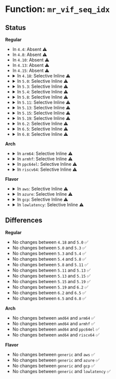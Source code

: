 # Function: <code>mr_vif_seq_idx</code>

## Status
<b>Regular</b>
<ul>
<li>
In <code>4.4</code>: Absent ⚠️
</li>
<li>
In <code>4.8</code>: Absent ⚠️
</li>
<li>
In <code>4.10</code>: Absent ⚠️
</li>
<li>
In <code>4.13</code>: Absent ⚠️
</li>
<li>
In <code>4.15</code>: Absent ⚠️
</li>
<li>
<details>
<summary>In <code>4.18</code>: Selective Inline ⚠️</summary>

```c
void *mr_vif_seq_idx(struct net *net, struct mr_vif_iter *iter, loff_t pos);
```

**Collision:** Unique Global

**Inline:** Selective

**Transformation:** False

**Instances:**

```
In net/ipv4/ipmr_base.c (ffffffff8194413d)
Location: net/ipv4/ipmr_base.c:113
Inline: True
Inline callers:
  - net/ipv4/ipmr_base.c:mr_vif_seq_next
Direct callers:
  - net/ipv4/ipmr.c:ipmr_vif_seq_start
  - net/ipv6/ip6mr.c:ip6mr_vif_seq_start
```
**Symbols:**

```
ffffffff81944090-ffffffff819440ef: mr_vif_seq_idx (STB_GLOBAL)
```
</details>
</li>
<li>
<details>
<summary>In <code>5.0</code>: Selective Inline ⚠️</summary>

```c
void *mr_vif_seq_idx(struct net *net, struct mr_vif_iter *iter, loff_t pos);
```

**Collision:** Unique Global

**Inline:** Selective

**Transformation:** False

**Instances:**

```
In net/ipv4/ipmr_base.c (ffffffff8197428d)
Location: net/ipv4/ipmr_base.c:114
Inline: True
Inline callers:
  - net/ipv4/ipmr_base.c:mr_vif_seq_next
Direct callers:
  - net/ipv4/ipmr.c:ipmr_vif_seq_start
  - net/ipv6/ip6mr.c:ip6mr_vif_seq_start
```
**Symbols:**

```
ffffffff819741e0-ffffffff8197423f: mr_vif_seq_idx (STB_GLOBAL)
```
</details>
</li>
<li>
<details>
<summary>In <code>5.3</code>: Selective Inline ⚠️</summary>

```c
void *mr_vif_seq_idx(struct net *net, struct mr_vif_iter *iter, loff_t pos);
```

**Collision:** Unique Global

**Inline:** Selective

**Transformation:** False

**Instances:**

```
In net/ipv4/ipmr_base.c (ffffffff819ddde4)
Location: net/ipv4/ipmr_base.c:114
Inline: True
Inline callers:
  - net/ipv4/ipmr_base.c:mr_vif_seq_next
Direct callers:
  - net/ipv4/ipmr.c:ipmr_vif_seq_start
  - net/ipv6/ip6mr.c:ip6mr_vif_seq_start
```
**Symbols:**

```
ffffffff819ddd30-ffffffff819ddd8f: mr_vif_seq_idx (STB_GLOBAL)
```
</details>
</li>
<li>
<details>
<summary>In <code>5.4</code>: Selective Inline ⚠️</summary>

```c
void *mr_vif_seq_idx(struct net *net, struct mr_vif_iter *iter, loff_t pos);
```

**Collision:** Unique Global

**Inline:** Selective

**Transformation:** False

**Instances:**

```
In net/ipv4/ipmr_base.c (ffffffff81a14e84)
Location: net/ipv4/ipmr_base.c:114
Inline: True
Inline callers:
  - net/ipv4/ipmr_base.c:mr_vif_seq_next
Direct callers:
  - net/ipv4/ipmr.c:ipmr_vif_seq_start
  - net/ipv6/ip6mr.c:ip6mr_vif_seq_start
```
**Symbols:**

```
ffffffff81a14dd0-ffffffff81a14e2f: mr_vif_seq_idx (STB_GLOBAL)
```
</details>
</li>
<li>
<details>
<summary>In <code>5.8</code>: Selective Inline ⚠️</summary>

```c
void *mr_vif_seq_idx(struct net *net, struct mr_vif_iter *iter, loff_t pos);
```

**Collision:** Unique Global

**Inline:** Selective

**Transformation:** False

**Instances:**

```
In net/ipv4/ipmr_base.c (ffffffff81b06c3a)
Location: net/ipv4/ipmr_base.c:114
Inline: True
Inline callers:
  - net/ipv4/ipmr_base.c:mr_vif_seq_next
Direct callers:
  - net/ipv4/ipmr.c:ipmr_vif_seq_start
  - net/ipv6/ip6mr.c:ip6mr_vif_seq_start
```
**Symbols:**

```
ffffffff81b05ef0-ffffffff81b05f55: mr_vif_seq_idx (STB_GLOBAL)
```
</details>
</li>
<li>
<details>
<summary>In <code>5.11</code>: Selective Inline ⚠️</summary>

```c
void *mr_vif_seq_idx(struct net *net, struct mr_vif_iter *iter, loff_t pos);
```

**Collision:** Unique Global

**Inline:** Selective

**Transformation:** False

**Instances:**

```
In net/ipv4/ipmr_base.c (ffffffff81b14e2a)
Location: net/ipv4/ipmr_base.c:114
Inline: True
Inline callers:
  - net/ipv4/ipmr_base.c:mr_vif_seq_next
Direct callers:
  - net/ipv4/ipmr.c:ipmr_vif_seq_start
  - net/ipv6/ip6mr.c:ip6mr_vif_seq_start
```
**Symbols:**

```
ffffffff81b140e0-ffffffff81b14145: mr_vif_seq_idx (STB_GLOBAL)
```
</details>
</li>
<li>
<details>
<summary>In <code>5.13</code>: Selective Inline ⚠️</summary>

```c
void *mr_vif_seq_idx(struct net *net, struct mr_vif_iter *iter, loff_t pos);
```

**Collision:** Unique Global

**Inline:** Selective

**Transformation:** False

**Instances:**

```
In net/ipv4/ipmr_base.c (ffffffff81b02c2a)
Location: net/ipv4/ipmr_base.c:114
Inline: True
Inline callers:
  - net/ipv4/ipmr_base.c:mr_vif_seq_next
Direct callers:
  - net/ipv4/ipmr.c:ipmr_vif_seq_start
  - net/ipv6/ip6mr.c:ip6mr_vif_seq_start
```
**Symbols:**

```
ffffffff81b01f20-ffffffff81b01f7f: mr_vif_seq_idx (STB_GLOBAL)
```
</details>
</li>
<li>
<details>
<summary>In <code>5.15</code>: Selective Inline ⚠️</summary>

```c
void *mr_vif_seq_idx(struct net *net, struct mr_vif_iter *iter, loff_t pos);
```

**Collision:** Unique Global

**Inline:** Selective

**Transformation:** False

**Instances:**

```
In net/ipv4/ipmr_base.c (ffffffff81bc4de7)
Location: net/ipv4/ipmr_base.c:114
Inline: True
Inline callers:
  - net/ipv4/ipmr_base.c:mr_vif_seq_next
Direct callers:
  - net/ipv4/ipmr.c:ipmr_vif_seq_start
  - net/ipv6/ip6mr.c:ip6mr_vif_seq_start
```
**Symbols:**

```
ffffffff81bc3d60-ffffffff81bc3e1f: mr_vif_seq_idx (STB_GLOBAL)
```
</details>
</li>
<li>
<details>
<summary>In <code>5.19</code>: Selective Inline ⚠️</summary>

```c
void *mr_vif_seq_idx(struct net *net, struct mr_vif_iter *iter, loff_t pos);
```

**Collision:** Unique Global

**Inline:** Selective

**Transformation:** False

**Instances:**

```
In net/ipv4/ipmr_base.c (ffffffff81d59eef)
Location: net/ipv4/ipmr_base.c:114
Inline: True
Inline callers:
  - net/ipv4/ipmr_base.c:mr_vif_seq_next
Direct callers:
  - net/ipv4/ipmr.c:ipmr_vif_seq_start
  - net/ipv6/ip6mr.c:ip6mr_vif_seq_start
```
**Symbols:**

```
ffffffff81d58d20-ffffffff81d58df6: mr_vif_seq_idx (STB_GLOBAL)
```
</details>
</li>
<li>
<details>
<summary>In <code>6.2</code>: Selective Inline ⚠️</summary>

```c
void *mr_vif_seq_idx(struct net *net, struct mr_vif_iter *iter, loff_t pos);
```

**Collision:** Unique Global

**Inline:** Selective

**Transformation:** False

**Instances:**

```
In net/ipv4/ipmr_base.c (ffffffff81f24293)
Location: net/ipv4/ipmr_base.c:114
Inline: True
Inline callers:
  - net/ipv4/ipmr_base.c:mr_vif_seq_next
Direct callers:
  - net/ipv4/ipmr.c:ipmr_vif_seq_start
  - net/ipv6/ip6mr.c:ip6mr_vif_seq_start
```
**Symbols:**

```
ffffffff81f23120-ffffffff81f231fc: mr_vif_seq_idx (STB_GLOBAL)
```
</details>
</li>
<li>
<details>
<summary>In <code>6.5</code>: Selective Inline ⚠️</summary>

```c
void *mr_vif_seq_idx(struct net *net, struct mr_vif_iter *iter, loff_t pos);
```

**Collision:** Unique Global

**Inline:** Selective

**Transformation:** False

**Instances:**

```
In net/ipv4/ipmr_base.c (ffffffff81f83e23)
Location: net/ipv4/ipmr_base.c:114
Inline: True
Inline callers:
  - net/ipv4/ipmr_base.c:mr_vif_seq_next
Direct callers:
  - net/ipv4/ipmr.c:ipmr_vif_seq_start
  - net/ipv6/ip6mr.c:ip6mr_vif_seq_start
```
**Symbols:**

```
ffffffff81f82c60-ffffffff81f82d3c: mr_vif_seq_idx (STB_GLOBAL)
```
</details>
</li>
<li>
<details>
<summary>In <code>6.8</code>: Selective Inline ⚠️</summary>

```c
void *mr_vif_seq_idx(struct net *net, struct mr_vif_iter *iter, loff_t pos);
```

**Collision:** Unique Global

**Inline:** Selective

**Transformation:** False

**Instances:**

```
In net/ipv4/ipmr_base.c (ffffffff8204a4d3)
Location: net/ipv4/ipmr_base.c:114
Inline: True
Inline callers:
  - net/ipv4/ipmr_base.c:mr_vif_seq_next
Direct callers:
  - net/ipv4/ipmr.c:ipmr_vif_seq_start
  - net/ipv6/ip6mr.c:ip6mr_vif_seq_start
```
**Symbols:**

```
ffffffff820492e0-ffffffff820493bc: mr_vif_seq_idx (STB_GLOBAL)
```
</details>
</li>
</ul>
<b>Arch</b>
<ul>
<li>
<details>
<summary>In <code>arm64</code>: Selective Inline ⚠️</summary>

```c
void *mr_vif_seq_idx(struct net *net, struct mr_vif_iter *iter, loff_t pos);
```

**Collision:** Unique Global

**Inline:** Selective

**Transformation:** False

**Instances:**

```
In net/ipv4/ipmr_base.c (ffff800010cd07dc)
Location: net/ipv4/ipmr_base.c:114
Inline: True
Inline callers:
  - net/ipv4/ipmr_base.c:mr_vif_seq_next
Direct callers:
  - net/ipv4/ipmr.c:ipmr_vif_seq_start
  - net/ipv6/ip6mr.c:ip6mr_vif_seq_start
```
**Symbols:**

```
ffff800010cd06b8-ffff800010cd0744: mr_vif_seq_idx (STB_GLOBAL)
```
</details>
</li>
<li>
<details>
<summary>In <code>armhf</code>: Selective Inline ⚠️</summary>

```c
void *mr_vif_seq_idx(struct net *net, struct mr_vif_iter *iter, loff_t pos);
```

**Collision:** Unique Global

**Inline:** Selective

**Transformation:** False

**Instances:**

```
In net/ipv4/ipmr_base.c (c0dda80c)
Location: net/ipv4/ipmr_base.c:114
Inline: True
Inline callers:
  - net/ipv4/ipmr_base.c:mr_vif_seq_next
Direct callers:
  - net/ipv4/ipmr.c:ipmr_vif_seq_start
  - net/ipv6/ip6mr.c:ip6mr_vif_seq_start
```
**Symbols:**

```
c0dda700-c0dda794: mr_vif_seq_idx (STB_GLOBAL)
```
</details>
</li>
<li>
<details>
<summary>In <code>ppc64el</code>: Selective Inline ⚠️</summary>

```c
void *mr_vif_seq_idx(struct net *net, struct mr_vif_iter *iter, loff_t pos);
```

**Collision:** Unique Global

**Inline:** Selective

**Transformation:** False

**Instances:**

```
In net/ipv4/ipmr_base.c (c000000000dee530)
Location: net/ipv4/ipmr_base.c:114
Inline: True
Inline callers:
  - net/ipv4/ipmr_base.c:mr_vif_seq_next
Direct callers:
  - net/ipv4/ipmr.c:ipmr_vif_seq_start
  - net/ipv6/ip6mr.c:ip6mr_vif_seq_start
```
**Symbols:**

```
c000000000dee440-c000000000dee4c0: mr_vif_seq_idx (STB_GLOBAL)
```
</details>
</li>
<li>
<details>
<summary>In <code>riscv64</code>: Selective Inline ⚠️</summary>

```c
void *mr_vif_seq_idx(struct net *net, struct mr_vif_iter *iter, loff_t pos);
```

**Collision:** Unique Global

**Inline:** Selective

**Transformation:** False

**Instances:**

```
In net/ipv4/ipmr_base.c (ffffffe000822192)
Location: net/ipv4/ipmr_base.c:114
Inline: True
Inline callers:
  - net/ipv4/ipmr_base.c:mr_vif_seq_next
Direct callers:
  - net/ipv4/ipmr.c:ipmr_vif_seq_start
  - net/ipv6/ip6mr.c:ip6mr_vif_seq_start
```
**Symbols:**

```
ffffffe0008220a6-ffffffe000822126: mr_vif_seq_idx (STB_GLOBAL)
```
</details>
</li>
</ul>
<b>Flavor</b>
<ul>
<li>
<details>
<summary>In <code>aws</code>: Selective Inline ⚠️</summary>

```c
void *mr_vif_seq_idx(struct net *net, struct mr_vif_iter *iter, loff_t pos);
```

**Collision:** Unique Global

**Inline:** Selective

**Transformation:** False

**Instances:**

```
In net/ipv4/ipmr_base.c (ffffffff819b4514)
Location: net/ipv4/ipmr_base.c:114
Inline: True
Inline callers:
  - net/ipv4/ipmr_base.c:mr_vif_seq_next
Direct callers:
  - net/ipv4/ipmr.c:ipmr_vif_seq_start
  - net/ipv6/ip6mr.c:ip6mr_vif_seq_start
```
**Symbols:**

```
ffffffff819b4460-ffffffff819b44bf: mr_vif_seq_idx (STB_GLOBAL)
```
</details>
</li>
<li>
<details>
<summary>In <code>azure</code>: Selective Inline ⚠️</summary>

```c
void *mr_vif_seq_idx(struct net *net, struct mr_vif_iter *iter, loff_t pos);
```

**Collision:** Unique Global

**Inline:** Selective

**Transformation:** False

**Instances:**

```
In net/ipv4/ipmr_base.c (ffffffff81970b44)
Location: net/ipv4/ipmr_base.c:114
Inline: True
Inline callers:
  - net/ipv4/ipmr_base.c:mr_vif_seq_next
Direct callers:
  - net/ipv4/ipmr.c:ipmr_vif_seq_start
  - net/ipv6/ip6mr.c:ip6mr_vif_seq_start
```
**Symbols:**

```
ffffffff81970a90-ffffffff81970aef: mr_vif_seq_idx (STB_GLOBAL)
```
</details>
</li>
<li>
<details>
<summary>In <code>gcp</code>: Selective Inline ⚠️</summary>

```c
void *mr_vif_seq_idx(struct net *net, struct mr_vif_iter *iter, loff_t pos);
```

**Collision:** Unique Global

**Inline:** Selective

**Transformation:** False

**Instances:**

```
In net/ipv4/ipmr_base.c (ffffffff81a1edb4)
Location: net/ipv4/ipmr_base.c:114
Inline: True
Inline callers:
  - net/ipv4/ipmr_base.c:mr_vif_seq_next
Direct callers:
  - net/ipv4/ipmr.c:ipmr_vif_seq_start
  - net/ipv6/ip6mr.c:ip6mr_vif_seq_start
```
**Symbols:**

```
ffffffff81a1ed00-ffffffff81a1ed5f: mr_vif_seq_idx (STB_GLOBAL)
```
</details>
</li>
<li>
<details>
<summary>In <code>lowlatency</code>: Selective Inline ⚠️</summary>

```c
void *mr_vif_seq_idx(struct net *net, struct mr_vif_iter *iter, loff_t pos);
```

**Collision:** Unique Global

**Inline:** Selective

**Transformation:** False

**Instances:**

```
In net/ipv4/ipmr_base.c (ffffffff81a2a274)
Location: net/ipv4/ipmr_base.c:114
Inline: True
Inline callers:
  - net/ipv4/ipmr_base.c:mr_vif_seq_next
Direct callers:
  - net/ipv4/ipmr.c:ipmr_vif_seq_start
  - net/ipv6/ip6mr.c:ip6mr_vif_seq_start
```
**Symbols:**

```
ffffffff81a2a1c0-ffffffff81a2a21f: mr_vif_seq_idx (STB_GLOBAL)
```
</details>
</li>
</ul>

## Differences
<b>Regular</b>
<ul>
<li>
No changes between <code>4.18</code> and <code>5.0</code> ✅
</li>
<li>
No changes between <code>5.0</code> and <code>5.3</code> ✅
</li>
<li>
No changes between <code>5.3</code> and <code>5.4</code> ✅
</li>
<li>
No changes between <code>5.4</code> and <code>5.8</code> ✅
</li>
<li>
No changes between <code>5.8</code> and <code>5.11</code> ✅
</li>
<li>
No changes between <code>5.11</code> and <code>5.13</code> ✅
</li>
<li>
No changes between <code>5.13</code> and <code>5.15</code> ✅
</li>
<li>
No changes between <code>5.15</code> and <code>5.19</code> ✅
</li>
<li>
No changes between <code>5.19</code> and <code>6.2</code> ✅
</li>
<li>
No changes between <code>6.2</code> and <code>6.5</code> ✅
</li>
<li>
No changes between <code>6.5</code> and <code>6.8</code> ✅
</li>
</ul>
<b>Arch</b>
<ul>
<li>
No changes between <code>amd64</code> and <code>arm64</code> ✅
</li>
<li>
No changes between <code>amd64</code> and <code>armhf</code> ✅
</li>
<li>
No changes between <code>amd64</code> and <code>ppc64el</code> ✅
</li>
<li>
No changes between <code>amd64</code> and <code>riscv64</code> ✅
</li>
</ul>
<b>Flavor</b>
<ul>
<li>
No changes between <code>generic</code> and <code>aws</code> ✅
</li>
<li>
No changes between <code>generic</code> and <code>azure</code> ✅
</li>
<li>
No changes between <code>generic</code> and <code>gcp</code> ✅
</li>
<li>
No changes between <code>generic</code> and <code>lowlatency</code> ✅
</li>
</ul>
